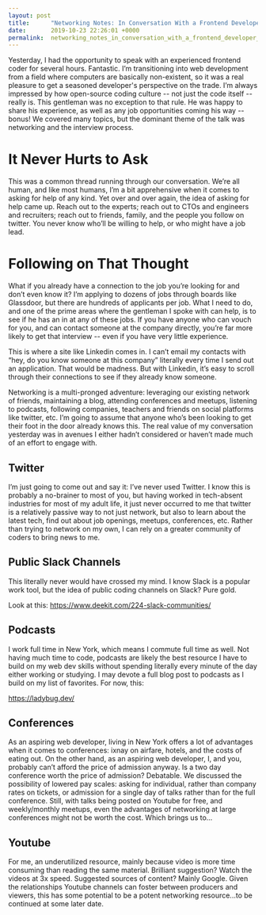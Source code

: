 ```yaml
---
layout: post
title:      "Networking Notes: In Conversation With a Frontend Developer, Part I"
date:       2019-10-23 22:26:01 +0000
permalink:  networking_notes_in_conversation_with_a_frontend_developer_part_i
---
```



Yesterday, I had the opportunity to speak with an experienced frontend coder for several hours.  Fantastic.  I’m transitioning into web development from a field where computers are basically non-existent, so it was a real pleasure to get a seasoned developer's perspective on the trade.  I’m always impressed by how open-source coding culture -- not just the code itself -- really is.  This gentleman was no exception to that rule.  He was happy to share his experience, as well as any job opportunities coming his way -- bonus! We covered many topics, but the dominant theme of the talk was networking and the interview process.

# It Never Hurts to Ask

This was a common thread running through our conversation.  We’re all human, and like most humans, I’m a bit apprehensive when it comes to asking for help of any kind.  Yet over and over again, the idea of asking for help came up.  Reach out to the experts; reach out to CTOs and engineers and recruiters; reach out to friends, family, and the people you follow on twitter.  You never know who’ll be willing to help, or who might have a job lead.

# Following on That Thought

What if you already have a connection to the job you’re looking for and don’t even know it?  I’m applying to dozens of jobs through boards like Glassdoor, but there are hundreds of applicants per job.  What I need to do, and one of the prime areas where the gentleman I spoke with can help, is to see if he has an in at any of these jobs.  If you have anyone who can vouch for you, and can contact someone at the company directly, you’re far more likely to get that interview -- even if you have very little experience.

This is where a site like Linkedin comes in.  I can’t email my contacts with “hey, do you know someone at this company” literally every time I send out an application.  That would be madness.  But with Linkedin, it’s easy to scroll through their connections to see if they already know someone.

Networking is a multi-pronged adventure: leveraging our existing network of friends, maintaining a blog, attending conferences and meetups, listening to podcasts, following companies, teachers and friends on social platforms like twitter, etc.  I’m going to assume that anyone who’s been looking to get their foot in the door already knows this.  The real value of my conversation yesterday was in avenues I either hadn’t considered or haven’t made much of an effort to engage with.

## Twitter

I’m just going to come out and say it: I’ve never used Twitter.  I know this is probably a no-brainer to most of you, but having worked in tech-absent industries for most of my adult life, it just never occurred to me that twitter is a relatively passive way to not just network, but also to learn about the latest tech, find out about job openings, meetups, conferences, etc.  Rather than trying to network on my own, I can rely on a greater community of coders to bring news to me.  

## Public Slack Channels

This literally never would have crossed my mind.  I know Slack is a popular work tool, but the idea of public coding channels on Slack?  Pure gold.  

Look at this: https://www.deekit.com/224-slack-communities/ 

## Podcasts

I work full time in New York, which means I commute full time as well.  Not having much time to code, podcasts are likely the best resource I have to build on my web dev skills without spending literally every minute of the day either working or studying.  I may devote a full blog post to podcasts as I build on my list of favorites.  For now, this:

https://ladybug.dev/

## Conferences

As an aspiring web developer, living in New York offers a lot of advantages when it comes to conferences: ixnay on airfare, hotels, and the costs of eating out.  On the other hand, as an aspiring web developer, I, and you, probably can’t afford the price of admission anyway.  Is a two day conference worth the price of admission?  Debatable.  We discussed the possibility of lowered pay scales: asking for individual, rather than company rates on tickets, or admission for a single day of talks rather than for the full conference.  Still, with talks being posted on Youtube for free, and weekly/monthly meetups, even the advantages of networking at large conferences might not be worth the cost.  Which brings us to...

## Youtube

For me, an underutilized resource, mainly because video is more time consuming than reading the same material.  Brilliant suggestion?  Watch the videos at 3x speed.  Suggested sources of content? Mainly Google.  Given the relationships Youtube channels can foster between producers and viewers, this has some potential to be a potent networking resource...to be continued at some later date. 



